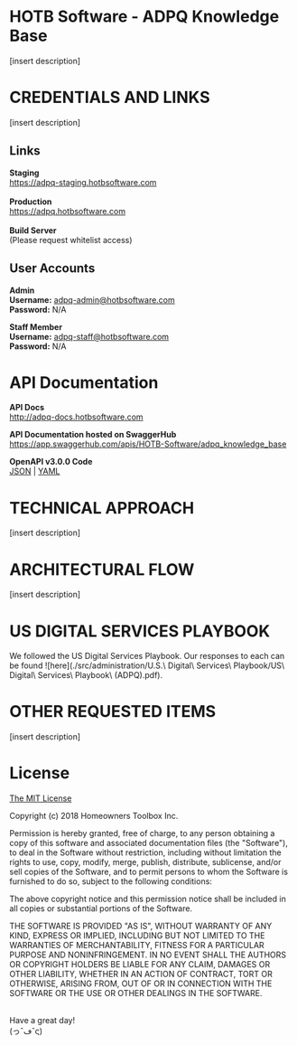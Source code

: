 # HOTB Software - ADPQ Knowledge Base

[insert description]

# CREDENTIALS AND LINKS

[insert description]

## Links
**Staging**<br>
https://adpq-staging.hotbsoftware.com<br><br>
**Production**<br>
https://adpq.hotbsoftware.com<br><br>
**Build Server**<br>
(Please request whitelist access)<br>



## User Accounts
**Admin**<br>
**Username:** adpq-admin@hotbsoftware.com<br>
**Password:** N/A

**Staff Member**<br>
**Username:** adpq-staff@hotbsoftware.com<br>
**Password:** N/A

# API Documentation

**API Docs**<br>
http://adpq-docs.hotbsoftware.com

**API Documentation hosted on SwaggerHub**<br>
https://app.swaggerhub.com/apis/HOTB-Software/adpq_knowledge_base

**OpenAPI v3.0.0 Code**<br>
[JSON](https://www.google.com) | [YAML](https://www.google.com)

# TECHNICAL APPROACH
[insert description]

# ARCHITECTURAL FLOW
[insert description]

# US DIGITAL SERVICES PLAYBOOK
We followed the US Digital Services Playbook. Our responses to each can be found ![here](./src/administration/U.S.\ Digital\ Services\ Playbook/US\ Digital\ Services\ Playbook\ (ADPQ).pdf).

# OTHER REQUESTED ITEMS
[insert description]

# License 
[The MIT License](https://opensource.org/licenses/MIT)

Copyright (c) 2018 Homeowners Toolbox Inc.

Permission is hereby granted, free of charge, to any person obtaining a copy
of this software and associated documentation files (the "Software"), to deal
in the Software without restriction, including without limitation the rights
to use, copy, modify, merge, publish, distribute, sublicense, and/or sell
copies of the Software, and to permit persons to whom the Software is
furnished to do so, subject to the following conditions:

The above copyright notice and this permission notice shall be included in
all copies or substantial portions of the Software.

THE SOFTWARE IS PROVIDED "AS IS", WITHOUT WARRANTY OF ANY KIND, EXPRESS OR
IMPLIED, INCLUDING BUT NOT LIMITED TO THE WARRANTIES OF MERCHANTABILITY,
FITNESS FOR A PARTICULAR PURPOSE AND NONINFRINGEMENT. IN NO EVENT SHALL THE
AUTHORS OR COPYRIGHT HOLDERS BE LIABLE FOR ANY CLAIM, DAMAGES OR OTHER
LIABILITY, WHETHER IN AN ACTION OF CONTRACT, TORT OR OTHERWISE, ARISING FROM,
OUT OF OR IN CONNECTION WITH THE SOFTWARE OR THE USE OR OTHER DEALINGS IN
THE SOFTWARE.

<br>Have a great day!<br>(っˆڡˆς)